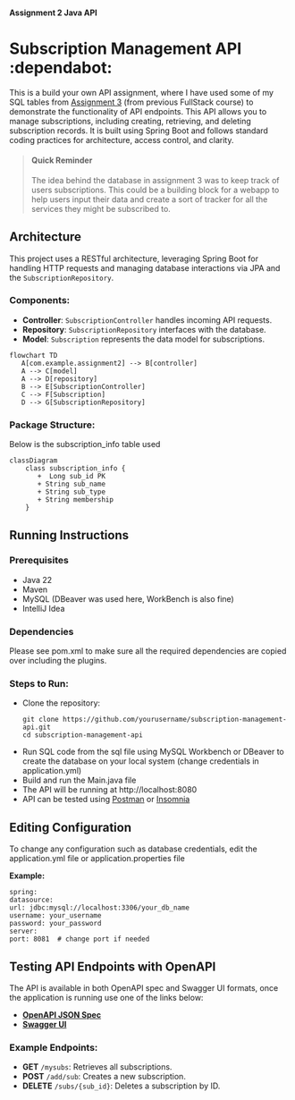 #### Assignment 2 Java API
# Subscription Management API :dependabot:
This is a build your own API assignment, where I have used some of my SQL tables from [Assignment 3](https://github.com/laila-sb/CFG-Assignment3) (from previous FullStack course) to demonstrate the functionality of API endpoints. This API allows you to manage subscriptions, including creating, retrieving, and deleting subscription records. It is built using Spring Boot and follows standard coding practices for architecture, access control, and clarity.

> #### Quick Reminder
>The idea behind the database in assignment 3 was to keep track of users subscriptions. This could be a building block for a webapp to help users input their data and create a sort of tracker for all the services they might be subscribed to.


## Architecture

This project uses a RESTful architecture, leveraging Spring Boot for handling HTTP requests and managing database interactions via JPA and the `SubscriptionRepository`.

### Components:
- **Controller**: `SubscriptionController` handles incoming API requests.
- **Repository**: `SubscriptionRepository` interfaces with the database.
- **Model**: `Subscription` represents the data model for subscriptions.

```mermaid
flowchart TD
   A[com.example.assignment2] --> B[controller]
   A --> C[model]
   A --> D[repository]
   B --> E[SubscriptionController]
   C --> F[Subscription]
   D --> G[SubscriptionRepository]
```
### Package Structure:
Below is the subscription_info table used
```mermaid
classDiagram
    class subscription_info {
       +  Long sub_id PK
       + String sub_name
       + String sub_type
       + String membership
    }
```

## Running Instructions

### Prerequisites
- Java 22
- Maven
- MySQL (DBeaver was used here, WorkBench is also fine)
- IntelliJ Idea

### Dependencies
Please see pom.xml to make sure all the required dependencies are copied over including the plugins.

### Steps to Run:
- Clone the repository:
   ```
   git clone https://github.com/yourusername/subscription-management-api.git
   cd subscription-management-api
- Run SQL code from the sql file using MySQL Workbench or DBeaver to create the database on your local system (change credentials in application.yml)
- Build and run the Main.java file
- The API will be running at http://localhost:8080 
- API can be tested using [Postman](https://www.postman.com/) or [Insomnia](https://insomnia.rest/)


## Editing Configuration
To change any configuration such as database credentials, edit the application.yml file or application.properties file


**Example:**
```
spring:
datasource:
url: jdbc:mysql://localhost:3306/your_db_name
username: your_username
password: your_password
server:
port: 8081  # change port if needed
```


## Testing API Endpoints with OpenAPI

The API is available in both OpenAPI spec and Swagger UI formats, once the application is running use one of the links below:

- [**OpenAPI JSON Spec**](http://localhost:8080/v3/api-docs)
- [**Swagger UI**](http://localhost:8080/swagger-ui.html)

### Example Endpoints:
- **GET** `/mysubs`: Retrieves all subscriptions.
- **POST** `/add/sub`: Creates a new subscription.
- **DELETE** `/subs/{sub_id}`: Deletes a subscription by ID.

